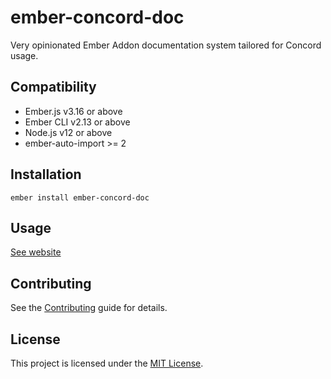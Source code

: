 ember-concord-doc
==============================================================================

Very opinionated Ember Addon documentation system tailored for Concord usage.


Compatibility
------------------------------------------------------------------------------

* Ember.js v3.16 or above
* Ember CLI v2.13 or above
* Node.js v12 or above
* ember-auto-import >= 2


Installation
------------------------------------------------------------------------------

```
ember install ember-concord-doc
```


Usage
------------------------------------------------------------------------------

[See website](https://concordnow.github.io/ember-concord-doc/)


Contributing
------------------------------------------------------------------------------

See the [Contributing](CONTRIBUTING.md) guide for details.


License
------------------------------------------------------------------------------

This project is licensed under the [MIT License](LICENSE.md).
